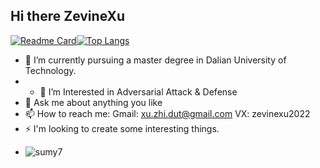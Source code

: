 ## Hi there ZevineXu

<!--
**ZevineXu/ZevineXu** is a ✨ _special_ ✨ repository because its `README.md` (this file) appears on your GitHub profile.

Here are some ideas to get you started:
-->
[![Readme Card](https://github-readme-stats.vercel.app/api?username=sumy7&show_icons=true&title_color=ffffff&icon_color=bb2acf&text_color=daf7dc&bg_color=151515)](https://github.com/anuraghazra/github-readme-stats)[![Top Langs](https://github-readme-stats.vercel.app/api/top-langs/?username=sumy7&layout=compact&exclude_repo=sumy7.github.io&title_color=ffffff&icon_color=bb2acf&text_color=daf7dc&bg_color=151515)](https://github.com/anuraghazra/github-readme-stats)


- 🤔 I’m currently pursuing a master degree in Dalian University of Technology.
- - 🔭 I’m Interested in Adversarial Attack & Defense
- 💬 Ask me about anything you like
- 📫 How to reach me: Gmail: xu.zhi.dut@gmail.com VX: zevinexu2022
- ⚡ I'm looking to create some interesting things.


+ ![sumy7](https://komarev.com/ghpvc/?username=zevinexu)
